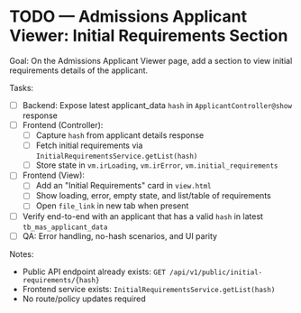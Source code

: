 # TODO — Admissions Applicant Viewer: Initial Requirements Section

Goal: On the Admissions Applicant Viewer page, add a section to view initial requirements details of the applicant.

Tasks:
- [ ] Backend: Expose latest applicant_data `hash` in `ApplicantController@show` response
- [ ] Frontend (Controller): 
  - [ ] Capture `hash` from applicant details response
  - [ ] Fetch initial requirements via `InitialRequirementsService.getList(hash)`
  - [ ] Store state in `vm.irLoading`, `vm.irError`, `vm.initial_requirements`
- [ ] Frontend (View): 
  - [ ] Add an "Initial Requirements" card in `view.html`
  - [ ] Show loading, error, empty state, and list/table of requirements
  - [ ] Open `file_link` in new tab when present
- [ ] Verify end-to-end with an applicant that has a valid `hash` in latest `tb_mas_applicant_data`
- [ ] QA: Error handling, no-hash scenarios, and UI parity

Notes:
- Public API endpoint already exists: `GET /api/v1/public/initial-requirements/{hash}`
- Frontend service exists: `InitialRequirementsService.getList(hash)`
- No route/policy updates required
